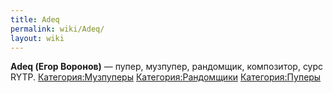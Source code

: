 ```yaml
---
title: Adeq
permalink: wiki/Adeq/
layout: wiki
---
```


**Adeq (Егор Воронов)** — пупер, музпупер, рандомщик, композитор, сурс
RYTP. [Категория:Музпуперы](Категория:Музпуперы "wikilink")
[Категория:Рандомщики](Категория:Рандомщики "wikilink")
[Категория:Пуперы](Категория:Пуперы "wikilink")
